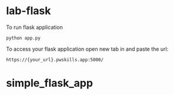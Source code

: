 # lab-flask

<!-- ![image](https://user-images.githubusercontent.com/115451707/196919992-edcfea8b-e3f6-4f35-9398-43be66b5622d.png) -->


To run flask application 

```
python app.py
```


To access your flask application open new tab in and paste the url:
```
https://{your_url}.pwskills.app:5000/
```
# simple_flask_app

